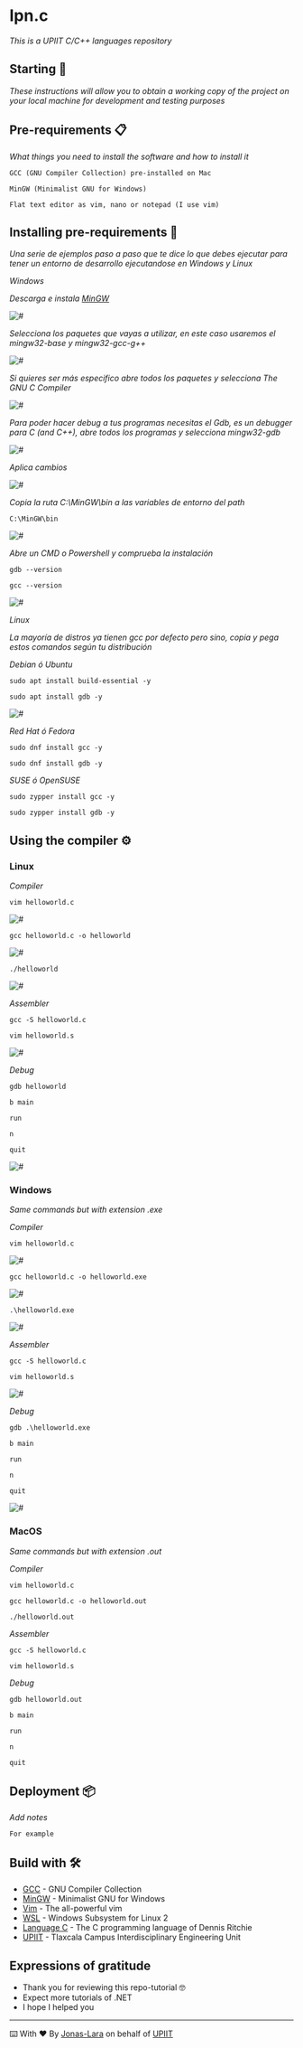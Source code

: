 # Ipn.c

_This is a UPIIT C/C++ languages repository_

## Starting 🚀

_These instructions will allow you to obtain a working copy of the project on your local machine for development and testing purposes_



## Pre-requirements 📋

_What things you need to install the software and how to install it_

```
GCC (GNU Compiler Collection) pre-installed on Mac
```
```
MinGW (Minimalist GNU for Windows)
```
```
Flat text editor as vim, nano or notepad (I use vim)
```


## Installing pre-requirements 🔧

_Una serie de ejemplos paso a paso que te dice lo que debes ejecutar para tener un entorno de desarrollo ejecutandose en Windows y Linux_

_Windows_

_Descarga e instala [MinGW](https://sourceforge.net/projects/mingw/)_

<img src=/Gifs/Instalation/1.png alt="#"/>

_Selecciona los paquetes que vayas a utilizar, en este caso usaremos el mingw32-base y mingw32-gcc-g++_

<img src=/Gifs/Instalation/2.png alt="#"/>

_Si quieres ser más especifico abre todos los paquetes y selecciona The GNU  C Compiler_

<img src=/Gifs/Instalation/3.png alt="#"/>

_Para poder hacer debug a tus programas necesitas el Gdb, es un debugger para C (and C++), abre todos los programas y selecciona  mingw32-gdb_

<img src=/Gifs/Instalation/4.png alt="#"/>

_Aplica cambios_

<img src=/Gifs/Instalation/5.png alt="#"/>

_Copia la ruta C:\MinGW\bin a las variables de entorno del path_

```
C:\MinGW\bin
```

<img src=/Gifs/Instalation/6.png alt="#"/>

_Abre un CMD o Powershell y  comprueba la instalación_

```
gdb --version
```
```
gcc --version
```

<img src=/Gifs/Instalation/7.png alt="#"/>

_Linux_

_La mayoría de distros ya tienen gcc por defecto pero sino, copia y pega estos comandos según tu distribución_

_Debian ó Ubuntu_

```
sudo apt install build-essential -y
```
```
sudo apt install gdb -y
```
<img src=/Gifs/Instalation/8.png alt="#"/>

_Red Hat ó Fedora_

```
sudo dnf install gcc -y
```
```
sudo dnf install gdb -y
```
_SUSE ó OpenSUSE_

```
sudo zypper install gcc -y
```
```
sudo zypper install gdb -y
```

## Using the compiler ⚙️

### Linux

_Compiler_

```
vim helloworld.c
```
<img src=/Gifs/1.gif alt="#"/>

```
gcc helloworld.c -o helloworld
```
<img src=/Gifs/2.gif alt="#"/>

```
./helloworld
```
<img src=/Gifs/3.gif alt="#"/>

_Assembler_
```
gcc -S helloworld.c
```
```
vim helloworld.s
```
<img src=/Gifs/4.gif alt="#"/>

_Debug_
```
gdb helloworld
```
```
b main
```
```
run
```
```
n
```
```
quit
```
<img src=/Gifs/5.gif alt="#"/>

### Windows

_Same commands but with extension .exe_

_Compiler_
```
vim helloworld.c
```
<img src=/Gifs/11.gif alt="#"/>

```
gcc helloworld.c -o helloworld.exe
```
<img src=/Gifs/12.gif alt="#"/>

```
.\helloworld.exe
```
<img src=/Gifs/13.gif alt="#"/>

_Assembler_
```
gcc -S helloworld.c
```
```
vim helloworld.s
```
<img src=/Gifs/14.gif alt="#"/>

_Debug_
```
gdb .\helloworld.exe
```
```
b main
```
```
run
```
```
n
```
```
quit
```
<img src=/Gifs/15.gif alt="#"/>

### MacOS

_Same commands but with extension .out_

_Compiler_
```
vim helloworld.c
```
```
gcc helloworld.c -o helloworld.out
```
```
./helloworld.out
```

_Assembler_
```
gcc -S helloworld.c
```
```
vim helloworld.s
```

_Debug_
```
gdb helloworld.out
```
```
b main
```
```
run
```
```
n
```
```
quit
```


## Deployment 📦

_Add notes_

```
For example
```


## Build with 🛠️

* [GCC](https://gcc.gnu.org/) - GNU Compiler Collection
* [MinGW](http://mingw-w64.org/doku.php) - Minimalist GNU for Windows
* [Vim](https://www.vim.org/) - The all-powerful vim
* [WSL](https://docs.microsoft.com/en-us/windows/wsl/) - Windows Subsystem for Linux 2
* [Language C](https://www.amazon.com/Programming-Language-2nd-Brian-Kernighan/dp/0131103628/ref=sr_1_1?dchild=1&keywords=language+c+dennis&qid=1618383287&sr=8-1) - The C programming language of Dennis Ritchie
* [UPIIT](https://www.upiit.ipn.mx/) - Tlaxcala Campus Interdisciplinary Engineering Unit


## Expressions of gratitude

* Thank you for reviewing this repo-tutorial 🤓
* Expect more tutorials of .NET
* I hope I helped you

---
⌨️ With ❤️ By [Jonas-Lara](https://github.com/Jonas-Lara) on behalf of [UPIIT](https://www.upiit.ipn.mx/)
